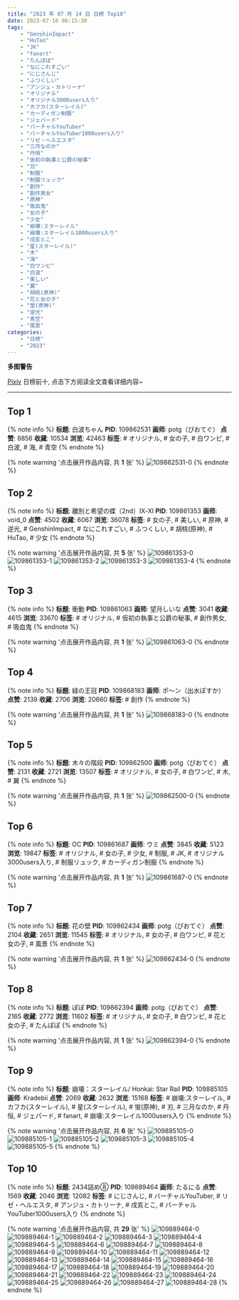 ```yaml
---
title: "2023 年 07 月 14 日 日榜 Top10"
date: 2023-07-16 06:15:30
tags:
    - "GenshinImpact"
    - "HuTao"
    - "JK"
    - "fanart"
    - "たんぽぽ"
    - "なにこれすごい"
    - "にじさんじ"
    - "ふつくしい"
    - "アンジュ・カトリーナ"
    - "オリジナル"
    - "オリジナル3000users入り"
    - "カフカ(スターレイル)"
    - "カーディガン制服"
    - "ジェパード"
    - "バーチャルYouTuber"
    - "バーチャルYouTuber1000users入り"
    - "リゼ・ヘルエスタ"
    - "三月なのか"
    - "丹恒"
    - "仮初の執事と公爵の秘事"
    - "刃"
    - "制服"
    - "制服リュック"
    - "創作"
    - "創作男女"
    - "原神"
    - "吸血鬼"
    - "女の子"
    - "少女"
    - "崩壊:スターレイル"
    - "崩壊:スターレイル1000users入り"
    - "戌亥とこ"
    - "星(スターレイル)"
    - "木"
    - "海"
    - "白ワンピ"
    - "白波"
    - "美しい"
    - "翼"
    - "胡桃(原神)"
    - "花と女の子"
    - "蛍(原神)"
    - "逆光"
    - "青空"
    - "風景"
categories:
    - "日榜"
    - "2023"
---
```


<i class="fa fa-triangle-exclamation"></i>**多图警告**<i class="fa fa-triangle-exclamation"></i>

[Pixiv](https://www.pixiv.net/) 日榜前十, 点击下方阅读全文查看详细内容~

<!-- more -->

---

## Top 1

{% note info %}
**标题**: 白波ちゃん
**PID**: 109862531 **画师**: potg（ぴおてぐ）
**点赞**: 8856 **收藏**: 10534 **浏览**: 42463
**标签**: # オリジナル, # 女の子, # 白ワンピ, # 白波, # 海, # 青空
{% endnote %}

{% note warning '点击展开作品内容, 共 **1** 张' %}
![109862531-0](https://i.pixiv.re/img-original/img/2023/07/13/00/35/21/109862531_p0.jpg)
{% endnote %}

## Top 2

{% note info %}
**标题**: 離別と希望の蝶（2nd）Ⅸ-ⅩⅠ
**PID**: 109861353 **画师**: void_0
**点赞**: 4502 **收藏**: 6067 **浏览**: 36078
**标签**: # 女の子, # 美しい, # 原神, # 逆光, # GenshinImpact, # なにこれすごい, # ふつくしい, # 胡桃(原神), # HuTao, # 少女
{% endnote %}

{% note warning '点击展开作品内容, 共 **5** 张' %}
![109861353-0](https://i.pixiv.re/img-original/img/2023/07/13/00/02/01/109861353_p0.jpg)
![109861353-1](https://i.pixiv.re/img-original/img/2023/07/13/00/02/01/109861353_p1.jpg)
![109861353-2](https://i.pixiv.re/img-original/img/2023/07/13/00/02/01/109861353_p2.jpg)
![109861353-3](https://i.pixiv.re/img-original/img/2023/07/13/00/02/01/109861353_p3.jpg)
![109861353-4](https://i.pixiv.re/img-original/img/2023/07/13/00/02/01/109861353_p4.jpg)
{% endnote %}

## Top 3

{% note info %}
**标题**: 衝動
**PID**: 109861063 **画师**: 望月しいな
**点赞**: 3041 **收藏**: 4615 **浏览**: 33670
**标签**: # オリジナル, # 仮初の執事と公爵の秘事, # 創作男女, # 吸血鬼
{% endnote %}

{% note warning '点击展开作品内容, 共 **1** 张' %}
![109861063-0](https://i.pixiv.re/img-original/img/2023/07/13/00/00/06/109861063_p0.jpg)
{% endnote %}

## Top 4

{% note info %}
**标题**: 緑の王冠
**PID**: 109868183 **画师**: ポ～ン（出水ぽすか）
**点赞**: 2139 **收藏**: 2706 **浏览**: 20660
**标签**: # 創作
{% endnote %}

{% note warning '点击展开作品内容, 共 **1** 张' %}
![109868183-0](https://i.pixiv.re/img-original/img/2023/07/13/07/30/02/109868183_p0.jpg)
{% endnote %}

## Top 5

{% note info %}
**标题**: 木々の階段
**PID**: 109862500 **画师**: potg（ぴおてぐ）
**点赞**: 2131 **收藏**: 2721 **浏览**: 13507
**标签**: # オリジナル, # 女の子, # 白ワンピ, # 木, # 翼
{% endnote %}

{% note warning '点击展开作品内容, 共 **1** 张' %}
![109862500-0](https://i.pixiv.re/img-original/img/2023/07/13/00/34/04/109862500_p0.jpg)
{% endnote %}

## Top 6

{% note info %}
**标题**: OC
**PID**: 109861687 **画师**: ウミ
**点赞**: 3845 **收藏**: 5123 **浏览**: 19847
**标签**: # オリジナル, # 女の子, # 少女, # 制服, # JK, # オリジナル3000users入り, # 制服リュック, # カーディガン制服
{% endnote %}

{% note warning '点击展开作品内容, 共 **1** 张' %}
![109861687-0](https://i.pixiv.re/img-original/img/2023/07/13/00/09/11/109861687_p0.jpg)
{% endnote %}

## Top 7

{% note info %}
**标题**: 花の壁
**PID**: 109862434 **画师**: potg（ぴおてぐ）
**点赞**: 2104 **收藏**: 2651 **浏览**: 11545
**标签**: # オリジナル, # 女の子, # 白ワンピ, # 花と女の子, # 風景
{% endnote %}

{% note warning '点击展开作品内容, 共 **1** 张' %}
![109862434-0](https://i.pixiv.re/img-original/img/2023/07/13/00/31/32/109862434_p0.jpg)
{% endnote %}

## Top 8

{% note info %}
**标题**: ぽぽ
**PID**: 109862394 **画师**: potg（ぴおてぐ）
**点赞**: 2165 **收藏**: 2772 **浏览**: 11602
**标签**: # オリジナル, # 女の子, # 白ワンピ, # 花と女の子, # たんぽぽ
{% endnote %}

{% note warning '点击展开作品内容, 共 **1** 张' %}
![109862394-0](https://i.pixiv.re/img-original/img/2023/07/13/00/30/23/109862394_p0.jpg)
{% endnote %}

## Top 9

{% note info %}
**标题**: 崩壊：スターレイル/ Honkai: Star Rail
**PID**: 109885105 **画师**: Kradebii
**点赞**: 2069 **收藏**: 2632 **浏览**: 15168
**标签**: # 崩壊:スターレイル, # カフカ(スターレイル), # 星(スターレイル), # 蛍(原神), # 刃, # 三月なのか, # 丹恒, # ジェパード, # fanart, # 崩壊:スターレイル1000users入り
{% endnote %}

{% note warning '点击展开作品内容, 共 **6** 张' %}
![109885105-0](https://i.pixiv.re/img-original/img/2023/07/13/22/27/12/109885105_p0.png)
![109885105-1](https://i.pixiv.re/img-original/img/2023/07/13/22/27/12/109885105_p1.png)
![109885105-2](https://i.pixiv.re/img-original/img/2023/07/13/22/27/12/109885105_p2.png)
![109885105-3](https://i.pixiv.re/img-original/img/2023/07/13/22/27/12/109885105_p3.png)
![109885105-4](https://i.pixiv.re/img-original/img/2023/07/13/22/27/12/109885105_p4.png)
![109885105-5](https://i.pixiv.re/img-original/img/2023/07/13/22/27/12/109885105_p5.png)
{% endnote %}

## Top 10

{% note info %}
**标题**: 2434詰め⑧
**PID**: 109889464 **画师**: たるにる
**点赞**: 1569 **收藏**: 2046 **浏览**: 12082
**标签**: # にじさんじ, # バーチャルYouTuber, # リゼ・ヘルエスタ, # アンジュ・カトリーナ, # 戌亥とこ, # バーチャルYouTuber1000users入り
{% endnote %}

{% note warning '点击展开作品内容, 共 **29** 张' %}
![109889464-0](https://i.pixiv.re/img-original/img/2023/07/14/00/40/41/109889464_p0.jpg)
![109889464-1](https://i.pixiv.re/img-original/img/2023/07/14/00/40/41/109889464_p1.jpg)
![109889464-2](https://i.pixiv.re/img-original/img/2023/07/14/00/40/41/109889464_p2.jpg)
![109889464-3](https://i.pixiv.re/img-original/img/2023/07/14/00/40/41/109889464_p3.jpg)
![109889464-4](https://i.pixiv.re/img-original/img/2023/07/14/00/40/41/109889464_p4.jpg)
![109889464-5](https://i.pixiv.re/img-original/img/2023/07/14/00/40/41/109889464_p5.jpg)
![109889464-6](https://i.pixiv.re/img-original/img/2023/07/14/00/40/41/109889464_p6.jpg)
![109889464-7](https://i.pixiv.re/img-original/img/2023/07/14/00/40/41/109889464_p7.jpg)
![109889464-8](https://i.pixiv.re/img-original/img/2023/07/14/00/40/41/109889464_p8.jpg)
![109889464-9](https://i.pixiv.re/img-original/img/2023/07/14/00/40/41/109889464_p9.jpg)
![109889464-10](https://i.pixiv.re/img-original/img/2023/07/14/00/40/41/109889464_p10.jpg)
![109889464-11](https://i.pixiv.re/img-original/img/2023/07/14/00/40/41/109889464_p11.jpg)
![109889464-12](https://i.pixiv.re/img-original/img/2023/07/14/00/40/41/109889464_p12.jpg)
![109889464-13](https://i.pixiv.re/img-original/img/2023/07/14/00/40/41/109889464_p13.jpg)
![109889464-14](https://i.pixiv.re/img-original/img/2023/07/14/00/40/41/109889464_p14.jpg)
![109889464-15](https://i.pixiv.re/img-original/img/2023/07/14/00/40/41/109889464_p15.jpg)
![109889464-16](https://i.pixiv.re/img-original/img/2023/07/14/00/40/41/109889464_p16.jpg)
![109889464-17](https://i.pixiv.re/img-original/img/2023/07/14/00/40/41/109889464_p17.jpg)
![109889464-18](https://i.pixiv.re/img-original/img/2023/07/14/00/40/41/109889464_p18.jpg)
![109889464-19](https://i.pixiv.re/img-original/img/2023/07/14/00/40/41/109889464_p19.jpg)
![109889464-20](https://i.pixiv.re/img-original/img/2023/07/14/00/40/41/109889464_p20.jpg)
![109889464-21](https://i.pixiv.re/img-original/img/2023/07/14/00/40/41/109889464_p21.jpg)
![109889464-22](https://i.pixiv.re/img-original/img/2023/07/14/00/40/41/109889464_p22.jpg)
![109889464-23](https://i.pixiv.re/img-original/img/2023/07/14/00/40/41/109889464_p23.jpg)
![109889464-24](https://i.pixiv.re/img-original/img/2023/07/14/00/40/41/109889464_p24.jpg)
![109889464-25](https://i.pixiv.re/img-original/img/2023/07/14/00/40/41/109889464_p25.jpg)
![109889464-26](https://i.pixiv.re/img-original/img/2023/07/14/00/40/41/109889464_p26.jpg)
![109889464-27](https://i.pixiv.re/img-original/img/2023/07/14/00/40/41/109889464_p27.jpg)
![109889464-28](https://i.pixiv.re/img-original/img/2023/07/14/00/40/41/109889464_p28.jpg)
{% endnote %}
